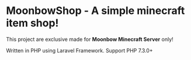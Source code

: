 <h1>MoonbowShop - A simple minecraft item shop!</h1>
<p>This project are exclusive made for <b>Moonbow Minecraft Server</b> only!

<p>
Written in PHP using Laravel Framework.
Support PHP 7.3.0+
</p>

